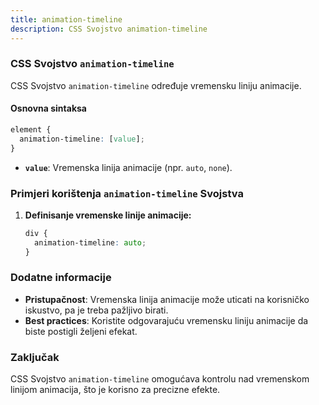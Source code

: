 ```yaml
---
title: animation-timeline
description: CSS Svojstvo animation-timeline
---
```


### CSS Svojstvo `animation-timeline`

CSS Svojstvo `animation-timeline` određuje vremensku liniju animacije.

#### Osnovna sintaksa

```css
element {
  animation-timeline: [value];
}
```

- **`value`**: Vremenska linija animacije (npr. `auto`, `none`).

### Primjeri korištenja `animation-timeline` Svojstva

1. **Definisanje vremenske linije animacije:**

   ```css
   div {
     animation-timeline: auto;
   }
   ```

### Dodatne informacije

- **Pristupačnost**: Vremenska linija animacije može uticati na korisničko iskustvo, pa je treba pažljivo birati.
- **Best practices**: Koristite odgovarajuću vremensku liniju animacije da biste postigli željeni efekat.

### Zaključak

CSS Svojstvo `animation-timeline` omogućava kontrolu nad vremenskom linijom animacija, što je korisno za precizne efekte.
